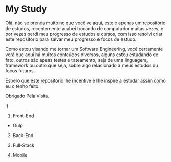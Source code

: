 # My Study

Olá, não se prenda muito no que você ve aqui, este é apenas um repositório de estudos, recentemente acabei trocando de computador muitas vezes, e por vezes perdi meu progresso de estudos e cursos, com isso resolvi criar este repositório para salvar meu progresso e focos de estudo.

Como estou visando me tornar um Software Engineering, você certamente verá que aqui há muitos conteúdos diversos, alguns estou estudando de fato, outros são apeas testes e tateamento, seja de uma linguagem, framework ou outro que seja, sobre algo relacionado a meus estudos ou focos futuros.

Espero que este repositório lhe incentive e lhe inspire a estudar assim como eu o tenho feito.

Obrigado Pela Visita. 

:) 


1. Front-End
- Gulp

2. Back-End

3. Full-Stack

4. Mobile
